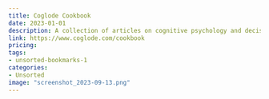```yaml
---
title: Coglode Cookbook
date: 2023-01-01
description: A collection of articles on cognitive psychology and decision-making.
link: https://www.coglode.com/cookbook
pricing: 
tags: 
- unsorted-bookmarks-1 
categories: 
- Unsorted 
image: "screenshot_2023-09-13.png"
---
```

